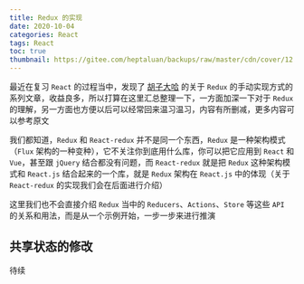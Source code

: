 ```yaml
---
title: Redux 的实现
date: 2020-10-04
categories: React
tags: React
toc: true
thumbnail: https://gitee.com/heptaluan/backups/raw/master/cdn/cover/12.jpg
---
```


最近在复习 `React` 的过程当中，发现了 [胡子大哈](http://huziketang.com/books/react/lesson30) 的关于 `Redux` 的手动实现方式的系列文章，收益良多，所以打算在这里汇总整理一下，一方面加深一下对于 `Redux` 的理解，另一方面也方便以后可以经常回来温习温习，内容有所删减，更多内容可以参考原文

<!--more-->


我们都知道，`Redux` 和 `React-redux` 并不是同一个东西，`Redux` 是一种架构模式（`Flux` 架构的一种变种），它不关注你到底用什么库，你可以把它应用到 `React` 和 `Vue`，甚至跟 `jQuery` 结合都没有问题，而 `React-redux` 就是把 `Redux` 这种架构模式和 `React.js` 结合起来的一个库，就是 `Redux` 架构在 `React.js` 中的体现（关于 `React-redux` 的实现我们会在后面进行介绍）

这里我们也不会直接介绍 `Redux` 当中的 `Reducers`、`Actions`、`Store` 等这些 `API` 的关系和用法，而是从一个示例开始，一步一步来进行推演

## 共享状态的修改

待续